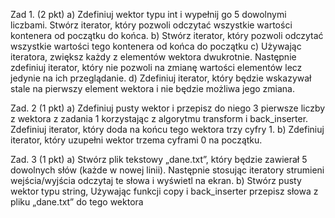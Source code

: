 Zad 1. (2 pkt)
a) Zdefiniuj wektor typu int i wypełnij go 5 dowolnymi liczbami. Stwórz iterator, który pozwoli
odczytać wszystkie wartości kontenera od początku do końca.
b) Stwórz iterator, który pozwoli odczytać wszystkie wartości tego kontenera od końca do
początku
c) Używając iteratora, zwiększ każdy z elementów wektora dwukrotnie. Następnie zdefiniuj
iterator, który nie pozwoli na zmianę wartości elementów lecz jedynie na ich przeglądanie.
d) Zdefiniuj iterator, który będzie wskazywał stale na pierwszy element wektora i nie będzie
możliwa jego zmiana.

Zad. 2 (1 pkt)
a) Zdefiniuj pusty wektor i przepisz do niego 3 pierwsze liczby z wektora z zadania 1 korzystając
z algorytmu transform i back_inserter. Zdefiniuj iterator, który doda na końcu tego wektora
trzy cyfry 1.
b) Zdefiniuj iterator, który uzupełni wektor trzema cyframi 0 na początku.

Zad. 3 (1 pkt)
a) Stwórz plik tekstowy „dane.txt”, który będzie zawierał 5 dowolnych słów (każde w nowej linii).
Następnie stosując iteratory strumieni wejścia/wyjścia odczytaj te słowa i wyświetl na ekran.
b) Stwórz pusty wektor typu string, Używając funkcji copy i back_inserter przepisz słowa z pliku
„dane.txt” do tego wektora